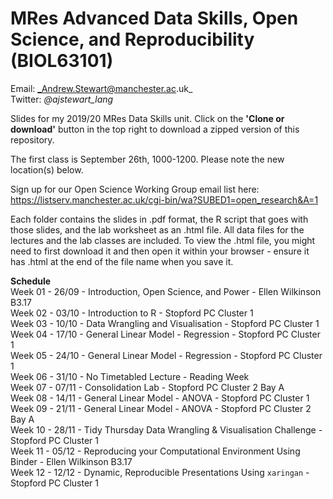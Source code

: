 # MRes Advanced Data Skills, Open Science, and Reproducibility (BIOL63101)
 
Email: _Andrew.Stewart@manchester.ac.uk_ <br>
Twitter: _@ajstewart_lang_ <br>

Slides for my 2019/20 MRes Data Skills unit.  Click on the __'Clone or download'__ button in the top right to download a zipped version of this repository.

The first class is September 26th, 1000-1200. Please note the new location(s) below.

Sign up for our Open Science Working Group email list here: https://listserv.manchester.ac.uk/cgi-bin/wa?SUBED1=open_research&A=1

Each folder contains the slides in .pdf format, the R script that goes with those slides, and the lab worksheet as an .html file.  All data files for the lectures and the lab classes are included.  To view the .html file, you might need to first download it and then open it within your browser - ensure it has .html at the end of the file name when you save it. 

__Schedule__<br>
Week 01 - 26/09 - Introduction, Open Science, and Power - Ellen Wilkinson B3.17<br>
Week 02 - 03/10 - Introduction to R  - Stopford PC Cluster 1<br>
Week 03 - 10/10 - Data Wrangling and Visualisation - Stopford PC Cluster 1<br>
Week 04 - 17/10 - General Linear Model - Regression - Stopford PC Cluster 1<br>
Week 05 - 24/10 - General Linear Model - Regression - Stopford PC Cluster 1<br>
Week 06 - 31/10 - No Timetabled Lecture - Reading Week <br>
Week 07 - 07/11 - Consolidation Lab - Stopford PC Cluster 2 Bay A<br>
Week 08 - 14/11 - General Linear Model - ANOVA -  Stopford PC Cluster 1<br>
Week 09 - 21/11 - General Linear Model - ANOVA  - Stopford PC Cluster 2 Bay A<br>
Week 10 - 28/11 - Tidy Thursday Data Wrangling & Visualisation Challenge - Stopford PC Cluster 1<br>
Week 11 - 05/12 - Reproducing your Computational Environment Using Binder - Ellen Wilkinson B3.17<br>
Week 12 - 12/12 - Dynamic, Reproducible Presentations Using `xaringan` - Stopford PC Cluster 1<br>
